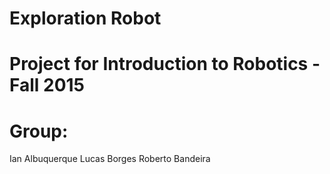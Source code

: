 # Exploration Robot

# Project for Introduction to Robotics - Fall 2015

# Group:

Ian Albuquerque
Lucas Borges
Roberto Bandeira